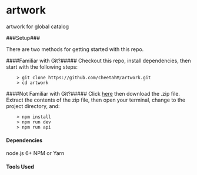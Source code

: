 # artwork
artwork for global catalog

###Setup###

There are two methods for getting started with this repo.

####Familiar with Git?#####
Checkout this repo, install dependencies, then start with the following steps:

```
	> git clone https://github.com/cheetahM/artwork.git
    > cd artwork

```

####Not Familiar with Git?#####
Click [here](https://github.com/cheetahM/artwork/archive/master.zip) then download the .zip file.  Extract the contents of the zip file, then open your terminal, change to the project directory, and:

```
	> npm install
	> npm run dev
    > npm run api

```

#### Dependencies
node.js 6+
NPM or Yarn

#### Tools Used
